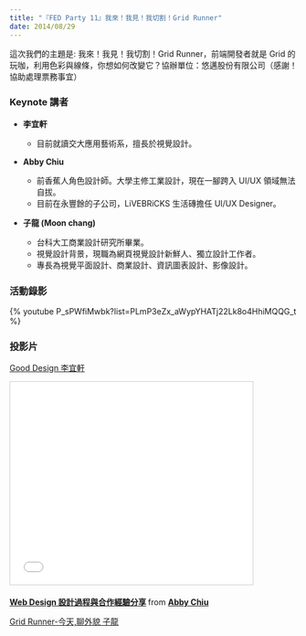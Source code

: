 ```yaml
---
title: "『FED Party 11』我來！我見！我切割！Grid Runner"
date: 2014/08/29
---
```


這次我們的主題是: 我來！我見！我切割！Grid Runner，前端開發者就是 Grid 的玩咖，利用色彩與線條，你想如何改變它？協辦單位：悠邁股份有限公司（感謝！協助處理票務事宜）

### Keynote 講者

* **李宜軒**
  * 目前就讀交大應用藝術系，擅長於視覺設計。

* **Abby Chiu**
  * 前香蕉人角色設計師。大學主修工業設計，現在一腳跨入 UI/UX 領域無法自拔。
  * 目前在永豐餘的子公司，LiVEBRiCKS 生活磚擔任 UI/UX Designer。

* **子龍 (Moon chang)**
  * 台科大工商業設計研究所畢業。
  * 視覺設計背景，現職為網頁視覺設計新鮮人、獨立設計工作者。
  * 專長為視覺平面設計、商業設計、資訊圖表設計、影像設計。

### 活動錄影

{% youtube P_sPWfiMwbk?list=PLmP3eZx_aWypYHATj22Lk8o4HhiMQQG_t %}

### 投影片

[Good Design 李宜軒](https://docs.google.com/file/d/0B1p9R-nNS2sESG54eXdZNmxRcW8/preview)

<p>
    <iframe src="//www.slideshare.net/slideshow/embed_code/38494746" width="425" height="355" frameborder="0" marginwidth="0" marginheight="0" scrolling="no" style="border:1px solid #CCC; border-width:1px; margin-bottom:5px; max-width: 100%;" allowfullscreen> </iframe> <div style="margin-bottom:5px"> <strong> <a href="//www.slideshare.net/abbychiu/web-design-38494746" title="Web Design 設計過程與合作經驗分享" target="_blank">Web Design 設計過程與合作經驗分享</a> </strong> from <strong><a href="//www.slideshare.net/abbychiu" target="_blank">Abby Chiu</a></strong> </div>
</p>

[Grid Runner-今天,聊外貌 子龍](https://www.icloud.com/iw/#keynote/BAI6JxU-T3yrFD3bCMaBzaV-mLLEGVFLe-KF/grid_runner)
